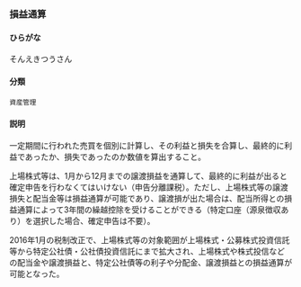 <div style="display:none;">

## [あ行](securities-terms?id=あ行)
## [か行](securities-terms?id=か行)
## [さ行](securities-terms?id=さ行)

</div>

### 損益通算

#### ひらがな

そんえきつうさん

#### 分類

`資産管理`

#### 説明

一定期間に行われた売買を個別に計算し、その利益と損失を合算し、最終的に利益であったか、損失であったのか数値を算出すること。
 
上場株式等は、1月から12月までの譲渡損益を通算して、最終的に利益が出ると確定申告を行わなくてはいけない（申告分離課税）。ただし、上場株式等の譲渡損失と配当金等は損益通算が可能であり、譲渡損が出た場合は、配当所得との損益通算によって3年間の繰越控除を受けることができる（特定口座（源泉徴収あり）を選択した場合、確定申告は不要）。
 
2016年1月の税制改正で、上場株式等の対象範囲が上場株式・公募株式投資信託等から特定公社債・公社債投資信託にまで拡大され、上場株式や株式投信などの配当金や譲渡損益と、特定公社債等の利子や分配金、譲渡損益との損益通算が可能となった。

<div style="display:none;">

## [た行](securities-terms?id=た行)
## [な行](securities-terms?id=な行)
## [は行](securities-terms?id=は行)
## [ま行](securities-terms?id=ま行)
## [や行](securities-terms?id=や行)
## [ら行](securities-terms?id=ら行)
## [わ行](securities-terms?id=わ行)
## [英数字・記号](securities-terms?id=英数字・記号)

</div>

